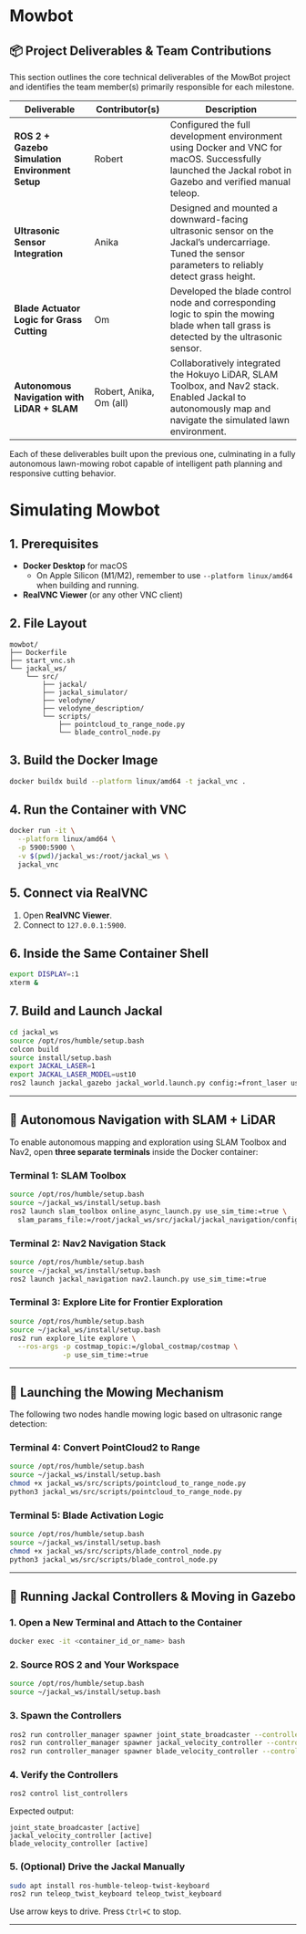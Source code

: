 # Mowbot

## 📦 Project Deliverables & Team Contributions

This section outlines the core technical deliverables of the MowBot project and identifies the team member(s) primarily responsible for each milestone.

| **Deliverable**                                                                                  | **Contributor(s)**        | **Description**                                                                                                                                              |
|--------------------------------------------------------------------------------------------------|---------------------------|--------------------------------------------------------------------------------------------------------------------------------------------------------------|
| **ROS 2 + Gazebo Simulation Environment Setup**                                                  | Robert                    | Configured the full development environment using Docker and VNC for macOS. Successfully launched the Jackal robot in Gazebo and verified manual teleop.     |
| **Ultrasonic Sensor Integration**                                                                | Anika                     | Designed and mounted a downward-facing ultrasonic sensor on the Jackal’s undercarriage. Tuned the sensor parameters to reliably detect grass height.         |
| **Blade Actuator Logic for Grass Cutting**                                                       | Om                        | Developed the blade control node and corresponding logic to spin the mowing blade when tall grass is detected by the ultrasonic sensor.                      |
| **Autonomous Navigation with LiDAR + SLAM**                                                      | Robert, Anika, Om (all)   | Collaboratively integrated the Hokuyo LiDAR, SLAM Toolbox, and Nav2 stack. Enabled Jackal to autonomously map and navigate the simulated lawn environment.  |

Each of these deliverables built upon the previous one, culminating in a fully autonomous lawn-mowing robot capable of intelligent path planning and responsive cutting behavior.

# Simulating Mowbot

## 1. Prerequisites

- **Docker Desktop** for macOS  
  - On Apple Silicon (M1/M2), remember to use `--platform linux/amd64` when building and running.
- **RealVNC Viewer** (or any other VNC client)

## 2. File Layout

```
mowbot/
├── Dockerfile
├── start_vnc.sh
└── jackal_ws/
    └── src/
        ├── jackal/
        ├── jackal_simulator/
        ├── velodyne/
        ├── velodyne_description/
        └── scripts/
            ├── pointcloud_to_range_node.py
            └── blade_control_node.py
```

## 3. Build the Docker Image

```bash
docker buildx build --platform linux/amd64 -t jackal_vnc .
```

## 4. Run the Container with VNC

```bash
docker run -it \
  --platform linux/amd64 \
  -p 5900:5900 \
  -v $(pwd)/jackal_ws:/root/jackal_ws \
  jackal_vnc
```

## 5. Connect via RealVNC

1. Open **RealVNC Viewer**.
2. Connect to `127.0.0.1:5900`.

## 6. Inside the Same Container Shell

```bash
export DISPLAY=:1
xterm &
```

## 7. Build and Launch Jackal

```bash
cd jackal_ws
source /opt/ros/humble/setup.bash
colcon build
source install/setup.bash
export JACKAL_LASER=1
export JACKAL_LASER_MODEL=ust10
ros2 launch jackal_gazebo jackal_world.launch.py config:=front_laser use_sim_time:=true
```

---

## 🚗 Autonomous Navigation with SLAM + LiDAR

To enable autonomous mapping and exploration using SLAM Toolbox and Nav2, open **three separate terminals** inside the Docker container:

### **Terminal 1: SLAM Toolbox**

```bash
source /opt/ros/humble/setup.bash
source ~/jackal_ws/install/setup.bash
ros2 launch slam_toolbox online_async_launch.py use_sim_time:=true \
  slam_params_file:=/root/jackal_ws/src/jackal/jackal_navigation/config/slam.yaml
```

### **Terminal 2: Nav2 Navigation Stack**

```bash
source /opt/ros/humble/setup.bash
source ~/jackal_ws/install/setup.bash
ros2 launch jackal_navigation nav2.launch.py use_sim_time:=true
```

### **Terminal 3: Explore Lite for Frontier Exploration**

```bash
source /opt/ros/humble/setup.bash
source ~/jackal_ws/install/setup.bash
ros2 run explore_lite explore \
  --ros-args -p costmap_topic:=/global_costmap/costmap \
             -p use_sim_time:=true
```

---

## 🌾 Launching the Mowing Mechanism

The following two nodes handle mowing logic based on ultrasonic range detection:

### **Terminal 4: Convert PointCloud2 to Range**

```bash
source /opt/ros/humble/setup.bash
source ~/jackal_ws/install/setup.bash
chmod +x jackal_ws/src/scripts/pointcloud_to_range_node.py
python3 jackal_ws/src/scripts/pointcloud_to_range_node.py
```

### **Terminal 5: Blade Activation Logic**

```bash
source /opt/ros/humble/setup.bash
source ~/jackal_ws/install/setup.bash
chmod +x jackal_ws/src/scripts/blade_control_node.py
python3 jackal_ws/src/scripts/blade_control_node.py
```

---

## 🔧 Running Jackal Controllers & Moving in Gazebo

### 1. Open a New Terminal and Attach to the Container

```bash
docker exec -it <container_id_or_name> bash
```

### 2. Source ROS 2 and Your Workspace

```bash
source /opt/ros/humble/setup.bash
source ~/jackal_ws/install/setup.bash
```

### 3. Spawn the Controllers

```bash
ros2 run controller_manager spawner joint_state_broadcaster --controller-manager /controller_manager
ros2 run controller_manager spawner jackal_velocity_controller --controller-manager /controller_manager
ros2 run controller_manager spawner blade_velocity_controller --controller-manager /controller_manager
```

### 4. Verify the Controllers

```bash
ros2 control list_controllers
```

Expected output:
```
joint_state_broadcaster [active]
jackal_velocity_controller [active]
blade_velocity_controller [active]
```

### 5. (Optional) Drive the Jackal Manually

```bash
sudo apt install ros-humble-teleop-twist-keyboard
ros2 run teleop_twist_keyboard teleop_twist_keyboard
```

Use arrow keys to drive. Press `Ctrl+C` to stop.

---
